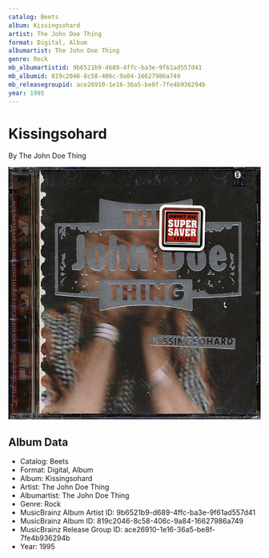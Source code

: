 ```yaml
---
catalog: Beets
album: Kissingsohard
artist: The John Doe Thing
format: Digital, Album
albumartist: The John Doe Thing
genre: Rock
mb_albumartistid: 9b6521b9-d689-4ffc-ba3e-9f61ad557d41
mb_albumid: 819c2046-8c58-406c-9a84-16627986a749
mb_releasegroupid: ace26910-1e16-36a5-be8f-7fe4b936294b
year: 1995
---
```


# Kissingsohard

By The John Doe Thing

![](../../assets/beetscovers/The_John_Doe_Thing-Kissingsohard.jpg)

## Album Data

- Catalog: Beets
- Format: Digital, Album
- Album: Kissingsohard
- Artist: The John Doe Thing
- Albumartist: The John Doe Thing
- Genre: Rock
- MusicBrainz Album Artist ID: 9b6521b9-d689-4ffc-ba3e-9f61ad557d41
- MusicBrainz Album ID: 819c2046-8c58-406c-9a84-16627986a749
- MusicBrainz Release Group ID: ace26910-1e16-36a5-be8f-7fe4b936294b
- Year: 1995


